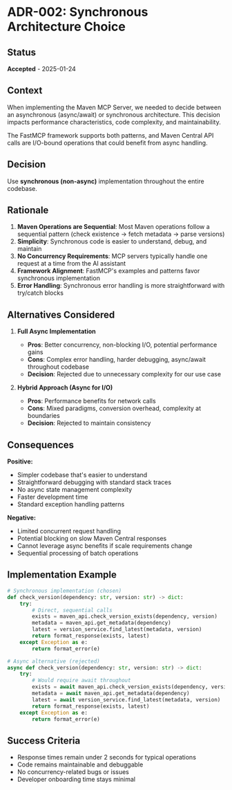 # ADR-002: Synchronous Architecture Choice

## Status
**Accepted** - 2025-01-24

## Context
When implementing the Maven MCP Server, we needed to decide between an asynchronous (async/await) or synchronous architecture. This decision impacts performance characteristics, code complexity, and maintainability.

The FastMCP framework supports both patterns, and Maven Central API calls are I/O-bound operations that could benefit from async handling.

## Decision
Use **synchronous (non-async)** implementation throughout the entire codebase.

## Rationale
1. **Maven Operations are Sequential**: Most Maven operations follow a sequential pattern (check existence → fetch metadata → parse versions)
2. **Simplicity**: Synchronous code is easier to understand, debug, and maintain
3. **No Concurrency Requirements**: MCP servers typically handle one request at a time from the AI assistant
4. **Framework Alignment**: FastMCP's examples and patterns favor synchronous implementation
5. **Error Handling**: Synchronous error handling is more straightforward with try/catch blocks

## Alternatives Considered
1. **Full Async Implementation**
   - **Pros**: Better concurrency, non-blocking I/O, potential performance gains
   - **Cons**: Complex error handling, harder debugging, async/await throughout codebase
   - **Decision**: Rejected due to unnecessary complexity for our use case

2. **Hybrid Approach (Async for I/O)**
   - **Pros**: Performance benefits for network calls
   - **Cons**: Mixed paradigms, conversion overhead, complexity at boundaries
   - **Decision**: Rejected to maintain consistency

## Consequences
**Positive:**
- Simpler codebase that's easier to understand
- Straightforward debugging with standard stack traces
- No async state management complexity
- Faster development time
- Standard exception handling patterns

**Negative:**
- Limited concurrent request handling
- Potential blocking on slow Maven Central responses
- Cannot leverage async benefits if scale requirements change
- Sequential processing of batch operations

## Implementation Example
```python
# Synchronous implementation (chosen)
def check_version(dependency: str, version: str) -> dict:
    try:
        # Direct, sequential calls
        exists = maven_api.check_version_exists(dependency, version)
        metadata = maven_api.get_metadata(dependency)
        latest = version_service.find_latest(metadata, version)
        return format_response(exists, latest)
    except Exception as e:
        return format_error(e)

# Async alternative (rejected)
async def check_version(dependency: str, version: str) -> dict:
    try:
        # Would require await throughout
        exists = await maven_api.check_version_exists(dependency, version)
        metadata = await maven_api.get_metadata(dependency)
        latest = await version_service.find_latest(metadata, version)
        return format_response(exists, latest)
    except Exception as e:
        return format_error(e)
```

## Success Criteria
- Response times remain under 2 seconds for typical operations
- Code remains maintainable and debuggable
- No concurrency-related bugs or issues
- Developer onboarding time stays minimal